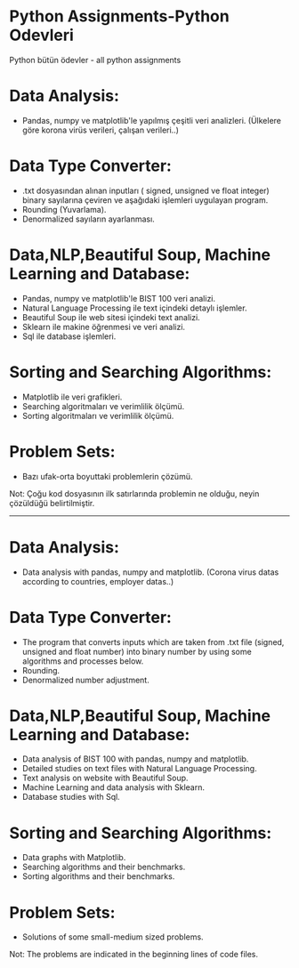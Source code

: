 # Python Assignments-Python Odevleri
Python bütün ödevler - all python assignments


# Data Analysis: 
- Pandas, numpy ve matplotlib'le yapılmış çeşitli veri analizleri. (Ülkelere göre korona virüs verileri, çalışan verileri..)

# Data Type Converter:
- .txt dosyasından alınan inputları ( signed, unsigned ve float integer) binary sayılarına çeviren ve aşağıdaki işlemleri uygulayan program.
- Rounding (Yuvarlama).
- Denormalized sayıların ayarlanması.

# Data,NLP,Beautiful Soup, Machine Learning and Database:
- Pandas, numpy ve matplotlib'le BIST 100 veri analizi.
- Natural Language Processing ile text içindeki detaylı işlemler.
- Beautiful Soup ile web sitesi içindeki text analizi.
- Sklearn ile makine öğrenmesi ve veri analizi.
- Sql ile database işlemleri.

# Sorting and Searching Algorithms:
- Matplotlib ile veri grafikleri.
- Searching algoritmaları ve verimlilik ölçümü.
- Sorting algoritmaları ve verimlilik ölçümü.

# Problem Sets:
- Bazı ufak-orta boyuttaki problemlerin çözümü.

Not: Çoğu kod dosyasının ilk satırlarında problemin ne olduğu, neyin çözüldüğü belirtilmiştir.


--------


# Data Analysis: 
- Data analysis with pandas, numpy and matplotlib. (Corona virus datas according to countries, employer datas..)

# Data Type Converter:
- The program that converts inputs which are taken from .txt file (signed, unsigned and float number) into binary number by using some algorithms and processes below.
- Rounding.
- Denormalized number adjustment.

# Data,NLP,Beautiful Soup, Machine Learning and Database:
- Data analysis of BIST 100 with pandas, numpy and matplotlib.
- Detailed studies on text files with Natural Language Processing.
- Text analysis on website with Beautiful Soup.
- Machine Learning and data analysis with Sklearn.
- Database studies with Sql.

# Sorting and Searching Algorithms:
- Data graphs with Matplotlib.
- Searching algorithms and their benchmarks.
- Sorting algorithms and their benchmarks.

# Problem Sets:
- Solutions of some small-medium sized problems.

Not: The problems are indicated in the beginning lines of code files.

